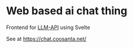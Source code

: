 # Web based ai chat thing

Frontend for [LLM-API](https://github.com/Coosanta17/LLM-API) using Svelte

See at https://chat.coosanta.net/ 